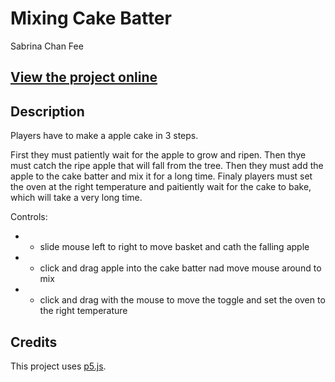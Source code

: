 # Mixing Cake Batter
Sabrina Chan Fee

## [View the project online](https://sabrina-chan-fee.github.io/Cart-253-project/Art%20Jam/)

## Description
Players have to make a apple cake in 3 steps.

First they must patiently wait for the apple to grow and ripen. Then thye must catch the ripe apple that will fall from the tree. 
Then they must add the apple to the cake batter and mix it for a long time. 
Finaly players must set the oven at the right temperature and paitiently wait for the cake to bake, which will take a very long time.

Controls: 
 * - slide mouse left to right to move basket and cath the falling apple
 * - click and drag apple into the cake batter nad move mouse around to mix
 * - click and drag with the mouse to move the toggle and set the oven to the right temperature
 
## Credits
This project uses [p5.js](https://p5js.org).